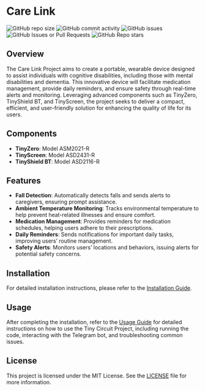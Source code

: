 # Care Link
![GitHub repo size](https://img.shields.io/github/repo-size/Koon-Kiat/Care-Link)
![GitHub commit activity](https://img.shields.io/github/commit-activity/t/Koon-Kiat/Care-Link?style=flat)
![GitHub issues](https://img.shields.io/github/issues/Koon-Kiat/Care-Link)
![GitHub Issues or Pull Requests](https://img.shields.io/github/issues-pr/Koon-Kiat/Care-Link)
![GitHub Repo stars](https://img.shields.io/github/stars/Koon-Kiat/Care-Link?style=flat)

## Overview

The Care Link Project aims to create a portable, wearable device designed to assist individuals with cognitive disabilities, including those with mental disabilities and dementia. This innovative device will facilitate medication management, provide daily reminders, and ensure safety through real-time alerts and monitoring. Leveraging advanced components such as TinyZero, TinyShield BT, and TinyScreen, the project seeks to deliver a compact, efficient, and user-friendly solution for enhancing the quality of life for its users.

## Components

- **TinyZero**: Model ASM2021-R
- **TinyScreen**: Model ASD2431-R
- **TinyShield BT**: Model ASD2116-R

## Features

- **Fall Detection**: Automatically detects falls and sends alerts to caregivers, ensuring prompt assistance.
- **Ambient Temperature Monitoring**: Tracks environmental temperature to help prevent heat-related illnesses and ensure comfort.
- **Medication Management**: Provides reminders for medication schedules, helping users adhere to their prescriptions.
- **Daily Reminders**: Sends notifications for important daily tasks, improving users’ routine management.
- **Safety Alerts**: Monitors users’ locations and behaviors, issuing alerts for potential safety concerns.

## Installation
For detailed installation instructions, please refer to the [Installation Guide](docs/INSTALLATION.md).

## Usage
After completing the installation, refer to the [Usage Guide](docs/USAGE.md) for detailed instructions on how to use the Tiny Circuit Project, including running the code, interacting with the Telegram bot, and troubleshooting common issues.

## License
This project is licensed under the MIT License. See the [LICENSE](LICENSE) file for more information.
